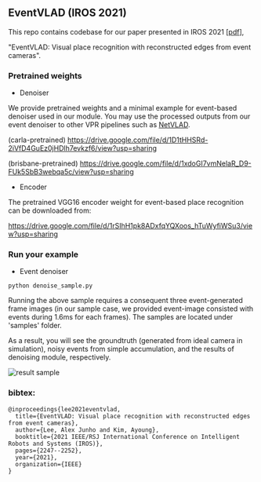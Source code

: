 ## EventVLAD (IROS 2021)

This repo contains codebase for our paper presented in IROS 2021 [[pdf](https://ieeexplore.ieee.org/document/9635907)],

"EventVLAD: Visual place recognition with reconstructed edges from event cameras".

### Pretrained weights

- Denoiser
  
We provide pretrained weights and a minimal example for event-based denoiser used in our module. You may use the processed outputs from our event denoiser to other VPR pipelines such as [NetVLAD](https://github.com/Nanne/pytorch-NetVlad).

(carla-pretrained)
https://drive.google.com/file/d/1D1tHHSRd-2iVfD4GuEz0jHDlh7evkzf6/view?usp=sharing

(brisbane-pretrained)
https://drive.google.com/file/d/1xdoGI7vmNelaR_D9-FUk5SbB3webqa5c/view?usp=sharing

- Encoder

The pretrained VGG16 encoder weight for event-based place recognition can be downloaded from:

https://drive.google.com/file/d/1rSIhH1pk8ADxfqYQXoos_hTuWyfiWSu3/view?usp=sharing


### Run your example

- Event denoiser
  
```python denoise_sample.py```


  Running the above sample requires a consequent three event-generated frame images (in our sample case, we provided event-image consisted with events during 1.6ms for each frames). The samples are located under 'samples' folder.

  As a result, you will see the groundtruth (generated from ideal camera in simulation), noisy events from simple accumulation, and the results of denoising module, respectively.

![result sample](sample/result.png)

### bibtex:

```
@inproceedings{lee2021eventvlad,
  title={EventVLAD: Visual place recognition with reconstructed edges from event cameras},
  author={Lee, Alex Junho and Kim, Ayoung},
  booktitle={2021 IEEE/RSJ International Conference on Intelligent Robots and Systems (IROS)},
  pages={2247--2252},
  year={2021},
  organization={IEEE}
}
```
